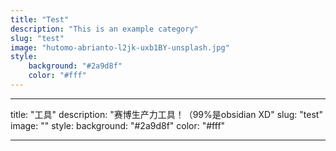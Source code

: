 ```yaml
---
title: "Test"
description: "This is an example category"
slug: "test"
image: "hutomo-abrianto-l2jk-uxb1BY-unsplash.jpg"
style:
    background: "#2a9d8f"
    color: "#fff"
---
```




---

title: "工具"
description: "赛博生产力工具！（99%是obsidian XD"
slug: "test"
image: ""
style:
    background: "#2a9d8f"
    color: "#fff"

---

